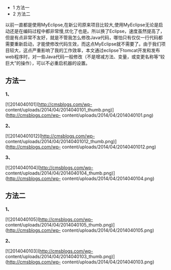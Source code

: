   * 1 方法一
  * 2 方法二

以前一直都是使用MyEclipse,在新公司原来项目比较大,使用MyEclipse无论是启动还是在编码过程中都非常慢,优化了也是。所以换了Eclipse，速度虽然提高了，但是有点非常不友好，就是不管我怎么修改Java代码，哪怕只有仅仅一行代码都需要重新启动，才能使修改代码生效，而这点MyEclipse就不需要了。由于我们项目较大，这点严重影响了我的工作效率，本文通过eclipse下tomcat开发和发布web程序时，对一些Java代码一般修改（不是增减方法、变量，或变更名称等“较巨大”的操作），可以不必重启机器的设置。

## 方法一

**1、**

[![2014040101](http://cmsblogs.com/wp-
content/uploads/2014/04/2014040101_thumb.png)](http://cmsblogs.com/wp-
content/uploads/2014/04/2014040101.png)

**2、**

[![20140401012](http://cmsblogs.com/wp-
content/uploads/2014/04/20140401012_thumb.png)](http://cmsblogs.com/wp-
content/uploads/2014/04/20140401012.png)

**3、**

[![2014040104](http://cmsblogs.com/wp-
content/uploads/2014/04/2014040104_thumb.png)](http://cmsblogs.com/wp-
content/uploads/2014/04/2014040104.png)

##  方法二

**1、**

[![2014040105](http://cmsblogs.com/wp-
content/uploads/2014/04/2014040105_thumb.png)](http://cmsblogs.com/wp-
content/uploads/2014/04/2014040105.png)

**2、**

[![2014040103](http://cmsblogs.com/wp-
content/uploads/2014/04/2014040103_thumb.png)](http://cmsblogs.com/wp-
content/uploads/2014/04/2014040103.png)

